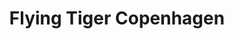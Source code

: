 ---
title: "Flying Tiger Copenhagen"
url: /bretigny-sur-orge/flying-tiger-copenhagen/
shop: magasin de variétés
---